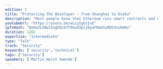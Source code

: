 ```yaml
---
edition: 5
title: "Protecting The Baselayer - from Shanghai to Osaka"
description: "Most people know that Ethereum runs smart contracts and move ether around. However, \"Ethereum Security\" involves a lot more than only smart contracts, mining difficulty and managing private keys. This is a talk about the base layer security. There is a peer-to-peer stack, with it's own separate discovery protocol and p2p protocol, which can be used for eclipse-, DoS- and amplification attacks. There's a consensus engine which encompasses a lot more than only the EVM. In this talk, Martin Holst Swende will talk about vulnerabilities, attacks and hotpatching the mainnet -- lesser known incidents, hiccups and close-calls that have occurred on the road from Shanghai (Devcon2) to Osaka (Devcon5)."
youtubeUrl: "https://youtu.be/wLcyIgblIxE"
ipfsHash: "QmXwZLXAw1SughQibTF9oud3pij6paFNahSuMUS3nukHAx"
duration: 1282
expertise: "Intermediate"
type: "Talk"
track: "Security"
keywords: ['security','technical']
tags: ['Security']
speakers: ['Martin Holst Swende']
---
```

